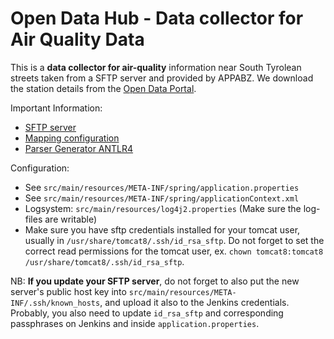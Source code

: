 # Open Data Hub - Data collector for Air Quality Data

This is a **data collector for air-quality** information near South Tyrolean
streets taken from a SFTP server and provided by APPABZ. We download the
station details from the [Open Data Portal](http://dati.retecivica.bz.it).

Important Information:
  - [SFTP server](https://github.com/idm-suedtirol/documentation/wiki/SFTP-server-setup-on-ec2-instance)
  - [Mapping configuration](https://github.com/idm-suedtirol/bdp-air-quality/blob/master/data-collectors/appabz-sftp/infos/mapping-files/README.md)
  - [Parser Generator ANTLR4](http://www.antlr.org/)

Configuration:
  - See `src/main/resources/META-INF/spring/application.properties`
  - See `src/main/resources/META-INF/spring/applicationContext.xml`
  - Logsystem: `src/main/resources/log4j2.properties` (Make sure the
    log-files are writable)
  - Make sure you have sftp credentials installed for your tomcat
    user, usually in `/usr/share/tomcat8/.ssh/id_rsa_sftp`. Do not
    forget to set the correct read permissions for the tomcat user,
    ex. `chown tomcat8:tomcat8 /usr/share/tomcat8/.ssh/id_rsa_sftp`.

NB: **If you update your SFTP server**, do not forget to also put the new
server's public host key into `src/main/resources/META-INF/.ssh/known_hosts`,
and upload it also to the Jenkins credentials. Probably, you also need to
update `id_rsa_sftp` and corresponding passphrases on Jenkins and inside
`application.properties`.

